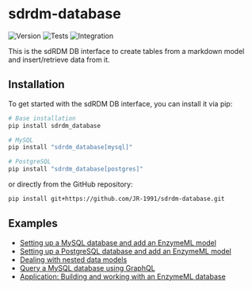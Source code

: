 # sdrdm-database

![Version](https://img.shields.io/pypi/v/sdrdm_database) ![Tests](https://github.com/JR-1991/sdrdm-database/actions/workflows/test.yml/badge.svg) ![Integration](https://github.com/JR-1991/sdrdm-database/actions/workflows/integration.yml/badge.svg)

This is the sdRDM DB interface to create tables from a markdown model and insert/retrieve data from it.

## Installation

To get started with the sdRDM DB interface, you can install it via pip:

```bash
# Base installation
pip install sdrdm_database

# MySQL
pip install "sdrdm_database[mysql]"

# PostgreSQL
pip install "sdrdm_database[postgres]"
```

or directly from the GitHub repository:

```bash
pip install git+https://github.com/JR-1991/sdrdm-database.git
```

## Examples

* [Setting up a MySQL database and add an EnzymeML model](./examples/mysql/)
* [Setting up a PostgreSQL database and add an EnzymeML model](./examples/postgres/)
* [Dealing with nested data models](./examples/nested-data/)
* [Query a MySQL database using GraphQL](./examples/graphql/)
* [Application: Building and working with an EnzymeML database](./examples/enzymeml-db/)

